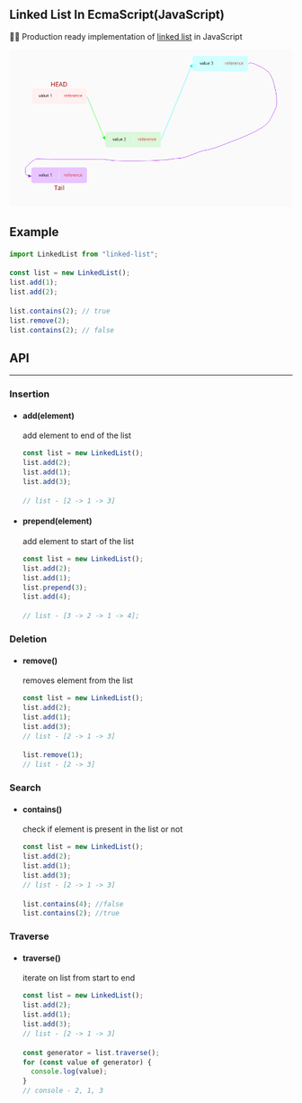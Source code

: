 ## Linked List In EcmaScript(JavaScript)

🚀🚀 Production ready implementation of [linked list](https://en.wikipedia.org/wiki/Linked_list) in JavaScript

![Linked List](./design/LinkedList.png)

## Example

```js
import LinkedList from "linked-list";

const list = new LinkedList();
list.add(1);
list.add(2);

list.contains(2); // true
list.remove(2);
list.contains(2); // false
```

## API

---

### Insertion

- #### add(element)

  add element to end of the list

  ```js
  const list = new LinkedList();
  list.add(2);
  list.add(1);
  list.add(3);

  // list - [2 -> 1 -> 3]
  ```

- #### prepend(element)

  add element to start of the list

  ```js
  const list = new LinkedList();
  list.add(2);
  list.add(1);
  list.prepend(3);
  list.add(4);

  // list - [3 -> 2 -> 1 -> 4];
  ```

### Deletion

- #### remove()

  removes element from the list

  ```js
  const list = new LinkedList();
  list.add(2);
  list.add(1);
  list.add(3);
  // list - [2 -> 1 -> 3]

  list.remove(1);
  // list - [2 -> 3]
  ```

### Search

- #### contains()

  check if element is present in the list or not

  ```js
  const list = new LinkedList();
  list.add(2);
  list.add(1);
  list.add(3);
  // list - [2 -> 1 -> 3]

  list.contains(4); //false
  list.contains(2); //true
  ```

### Traverse

- #### traverse()

  iterate on list from start to end

  ```js
  const list = new LinkedList();
  list.add(2);
  list.add(1);
  list.add(3);
  // list - [2 -> 1 -> 3]

  const generator = list.traverse();
  for (const value of generator) {
    console.log(value);
  }
  // console - 2, 1, 3
  ```

